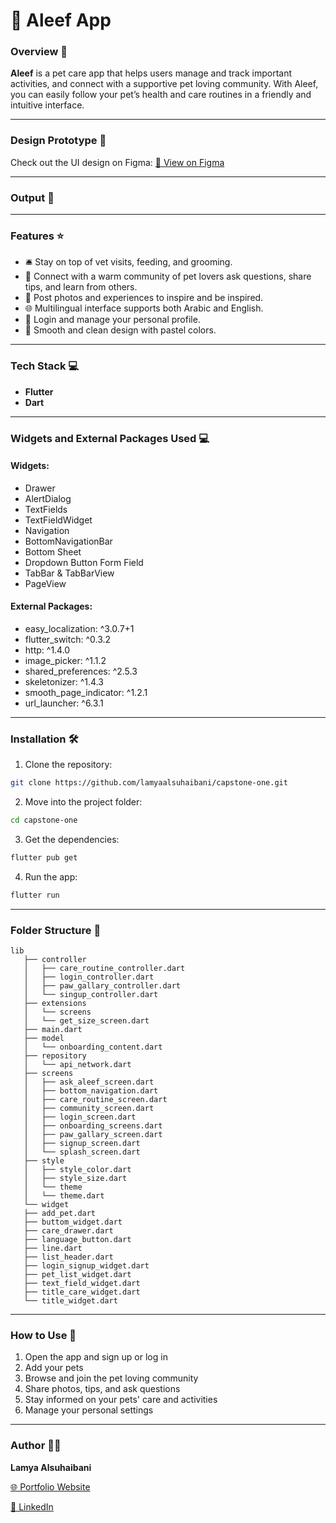 # 🐾 Aleef App

### Overview 👀

**Aleef** is a pet care app that helps users manage and track important activities, and connect with a supportive pet loving community. With Aleef, you can easily follow your pet’s health and care routines in a friendly and intuitive interface.

---

### Design Prototype 🎨

Check out the UI design on Figma:
[🔗 View on Figma](https://www.figma.com/design/60qhAqRYaEG90GJyA00o0y/Aleef?node-id=0-1&t=IPXyBe7buWzmKmKH-1)

---

### Output 📱

---

### Features ⭐️

- 🛎️ Stay on top of vet visits, feeding, and grooming.
- 👥 Connect with a warm community of pet lovers ask questions, share tips, and learn from others.
- 📸 Post photos and experiences to inspire and be inspired.
- 🌐 Multilingual interface supports both Arabic and English.
- 👤 Login and manage your personal profile.
- 🎨 Smooth and clean design with pastel colors.

---

### Tech Stack 💻

- **Flutter**
- **Dart**

---

### Widgets and External Packages Used 💻

#### Widgets:

- Drawer
- AlertDialog
- TextFields
- TextFieldWidget
- Navigation
- BottomNavigationBar
- Bottom Sheet
- Dropdown Button Form Field
- TabBar & TabBarView
- PageView

#### External Packages:

- easy_localization: ^3.0.7+1
- flutter_switch: ^0.3.2
- http: ^1.4.0
- image_picker: ^1.1.2
- shared_preferences: ^2.5.3
- skeletonizer: ^1.4.3
- smooth_page_indicator: ^1.2.1
- url_launcher: ^6.3.1

---

### Installation 🛠️

1. Clone the repository:

```bash
git clone https://github.com/lamyaalsuhaibani/capstone-one.git 
```
2. Move into the project folder:

```bash
cd capstone-one
```
3. Get the dependencies:

```bash
flutter pub get
```
4. Run the app:

```bash
flutter run
```
---

### Folder Structure 🔨
```
lib
   ├── controller
   │   ├── care_routine_controller.dart
   │   ├── login_controller.dart
   │   ├── paw_gallary_controller.dart
   │   └── singup_controller.dart
   ├── extensions
   │   └── screens
   │   └── get_size_screen.dart
   ├── main.dart
   ├── model
   │   └── onboarding_content.dart
   ├── repository
   │   └── api_network.dart
   ├── screens
   │   ├── ask_aleef_screen.dart
   │   ├── bottom_navigation.dart
   │   ├── care_routine_screen.dart
   │   ├── community_screen.dart
   │   ├── login_screen.dart
   │   ├── onboarding_screens.dart
   │   ├── paw_gallary_screen.dart
   │   ├── signup_screen.dart
   │   └── splash_screen.dart
   ├── style
   │   ├── style_color.dart
   │   ├── style_size.dart
   │   └── theme
   │   └── theme.dart
   └── widget
   ├── add_pet.dart
   ├── buttom_widget.dart
   ├── care_drawer.dart
   ├── language_button.dart
   ├── line.dart
   ├── list_header.dart
   ├── login_signup_widget.dart
   ├── pet_list_widget.dart
   ├── text_field_widget.dart
   ├── title_care_widget.dart
   └── title_widget.dart
```
---

### How to Use 📲

1. Open the app and sign up or log in
2. Add your pets
3. Browse and join the pet loving community
4. Share photos, tips, and ask questions
5. Stay informed on your pets' care and activities
6. Manage your personal settings

---

### Author 👩‍💻

**Lamya Alsuhaibani**

[🌐 Portfolio Website](https://picayune-mouth-ade.notion.site/Lamya-Alsuhaibani-310c29eda5ba40638fa895968d3f630d)

[💼 LinkedIn](https://www.linkedin.com/in/lamya-a-alsuhaibani/)

